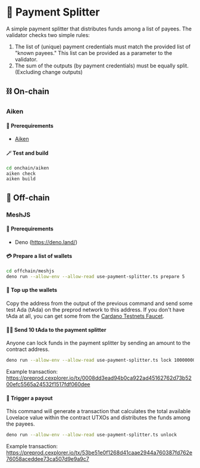# 💸 Payment Splitter

A simple payment splitter that distributes funds among a list of payees.
The validator checks two simple rules:

1. The list of (unique) payment credentials must match the provided list of "known payees." This list can be provided as a parameter to the validator.
2. The sum of the outputs (by payment credentials) must be equally split. (Excluding change outputs)

## ⛓ On-chain

### Aiken

#### 🔌 Prerequirements

- [Aiken](https://aiken-lang.org/installation-instructions#from-aikup-linux--macos-only)

#### 🪄 Test and build

```bash
cd onchain/aiken
aiken check
aiken build
```

## 📄 Off-chain

### MeshJS

#### 🔌 Prerequirements

- Deno (https://deno.land/)

#### 💳 Prepare a list of wallets

```bash
cd offchain/meshjs
deno run --allow-env --allow-read use-payment-splitter.ts prepare 5
```

#### 💎 Top up the wallets

Copy the address from the output of the previous command and send some test Ada (tAda) on the preprod network to this address.
If you don't have tAda at all, you can get some from the [Cardano Testnets Faucet](https://docs.cardano.org/cardano-testnets/tools/faucet/).

#### 🤳🏼 Send 10 tAda to the payment splitter

Anyone can lock funds in the payment splitter by sending an amount to the contract address.

```bash
deno run --allow-env --allow-read use-payment-splitter.ts lock 10000000
```

Example transaction: https://preprod.cexplorer.io/tx/0008dd3ead94b0ca922ad45162762d73b5200efc5565a24532f1517fdf060dee

#### 🤑 Trigger a payout

This command will generate a transaction that calculates the total available Lovelace value within the contract UTXOs and distributes the funds among the payees.

```bash
deno run --allow-env --allow-read use-payment-splitter.ts unlock
```

Example transaction: https://preprod.cexplorer.io/tx/53be51e0f1268d41caae2944a760387fd762e76058aceddee73ca507d9e9a9c7